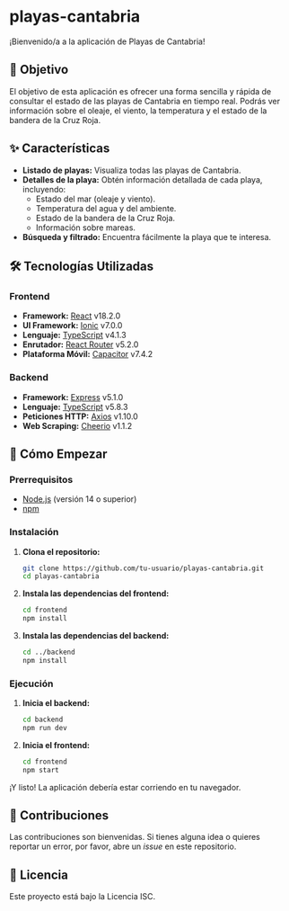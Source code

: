 # playas-cantabria
¡Bienvenido/a a la aplicación de Playas de Cantabria!

## 🎯 Objetivo

El objetivo de esta aplicación es ofrecer una forma sencilla y rápida de consultar el estado de las playas de Cantabria en tiempo real. Podrás ver información sobre el oleaje, el viento, la temperatura y el estado de la bandera de la Cruz Roja.

## ✨ Características

*   **Listado de playas:** Visualiza todas las playas de Cantabria.
*   **Detalles de la playa:** Obtén información detallada de cada playa, incluyendo:
    *   Estado del mar (oleaje y viento).
    *   Temperatura del agua y del ambiente.
    *   Estado de la bandera de la Cruz Roja.
    *   Información sobre mareas.
*   **Búsqueda y filtrado:** Encuentra fácilmente la playa que te interesa.

## 🛠️ Tecnologías Utilizadas

### Frontend

*   **Framework:** [React](https://reactjs.org/) v18.2.0
*   **UI Framework:** [Ionic](https://ionicframework.com/) v7.0.0
*   **Lenguaje:** [TypeScript](https://www.typescriptlang.org/) v4.1.3
*   **Enrutador:** [React Router](https://reactrouter.com/) v5.2.0
*   **Plataforma Móvil:** [Capacitor](https://capacitorjs.com/) v7.4.2

### Backend

*   **Framework:** [Express](https://expressjs.com/) v5.1.0
*   **Lenguaje:** [TypeScript](https://www.typescriptlang.org/) v5.8.3
*   **Peticiones HTTP:** [Axios](https://axios-http.com/) v1.10.0
*   **Web Scraping:** [Cheerio](https://cheerio.js.org/) v1.1.2

## 🚀 Cómo Empezar

### Prerrequisitos

*   [Node.js](https://nodejs.org/) (versión 14 o superior)
*   [npm](https://www.npmjs.com/)

### Instalación

1.  **Clona el repositorio:**
    ```bash
    git clone https://github.com/tu-usuario/playas-cantabria.git
    cd playas-cantabria
    ```

2.  **Instala las dependencias del frontend:**
    ```bash
    cd frontend
    npm install
    ```

3.  **Instala las dependencias del backend:**
    ```bash
    cd ../backend
    npm install
    ```

### Ejecución

1.  **Inicia el backend:**
    ```bash
    cd backend
    npm run dev
    ```

2.  **Inicia el frontend:**
    ```bash
    cd frontend
    npm start
    ```

¡Y listo! La aplicación debería estar corriendo en tu navegador.

## 🤝 Contribuciones

Las contribuciones son bienvenidas. Si tienes alguna idea o quieres reportar un error, por favor, abre un *issue* en este repositorio.

## 📄 Licencia

Este proyecto está bajo la Licencia ISC.
